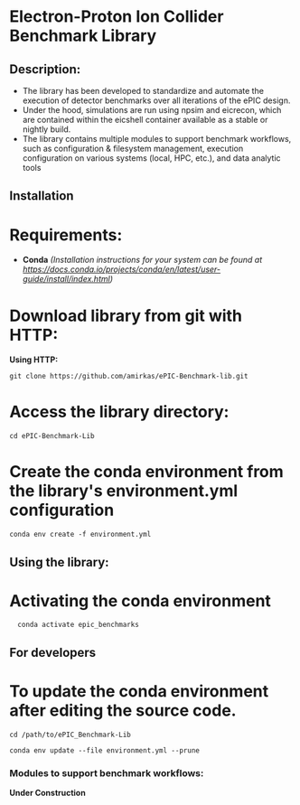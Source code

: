 # Electron-Proton Ion Collider Benchmark Library

## Description:
- The library has been developed to standardize and automate the execution of detector benchmarks over all iterations of the ePIC design.
- Under the hood, simulations are run using npsim and eicrecon, which are contained within the eicshell container available as a stable or nightly build.
- The library contains multiple modules to support benchmark workflows, such as configuration & filesystem management, execution configuration on various systems (local, HPC, etc.), and data analytic tools

## Installation

# Requirements:
- **Conda** 
	*(Installation instructions for your system can be found at https://docs.conda.io/projects/conda/en/latest/user-guide/install/index.html)*

# Download library from git with HTTP:

**Using HTTP:**
   ```
   git clone https://github.com/amirkas/ePIC-Benchmark-lib.git
   ```
# Access the library directory:
  ```
  cd ePIC-Benchmark-Lib
  ```
# Create the conda environment from the library's environment.yml configuration
  ```
  conda env create -f environment.yml
  ```

## Using the library:

# Activating the conda environment

  ```
	conda activate epic_benchmarks
  ```
  

## For developers

# To update the conda environment after editing the source code.

```
cd /path/to/ePIC_Benchmark-Lib
```

```
conda env update --file environment.yml --prune
```
	
	

### Modules to support benchmark workflows:

**Under Construction**

